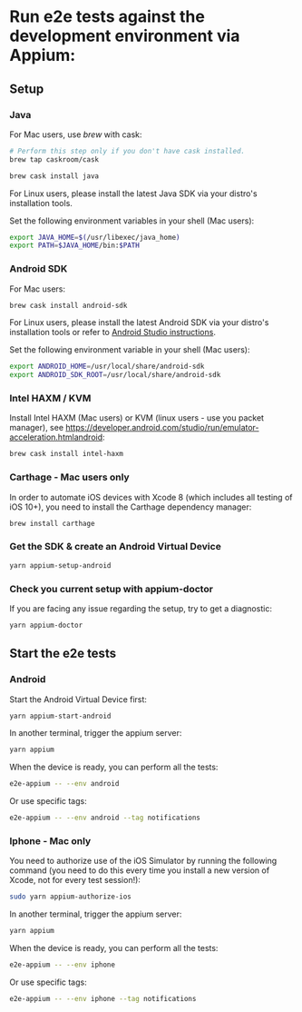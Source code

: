 # Run e2e tests against the development environment via Appium:

## Setup

### Java

For Mac users, use *brew* with cask:

```sh
# Perform this step only if you don't have cask installed.
brew tap caskroom/cask
```

```sh
brew cask install java
```

For Linux users, please install the latest Java SDK via your distro's installation tools.

Set the following environment variables in your shell (Mac users):

```sh
export JAVA_HOME=$(/usr/libexec/java_home)
export PATH=$JAVA_HOME/bin:$PATH
```

### Android SDK

For Mac users:

```sh
brew cask install android-sdk
```

For Linux users, please install the latest Android SDK via your distro's installation tools or refer to [Android Studio instructions](https://developer.android.com/studio/index.html).

Set the following environment variable in your shell (Mac users):

```sh
export ANDROID_HOME=/usr/local/share/android-sdk
export ANDROID_SDK_ROOT=/usr/local/share/android-sdk
```

### Intel HAXM / KVM

Install Intel HAXM (Mac users) or KVM (linux users - use you packet manager), see https://developer.android.com/studio/run/emulator-acceleration.htmlandroid:

```sh
brew cask install intel-haxm
```

### Carthage - Mac users only

In order to automate iOS devices with Xcode 8 (which includes all testing of iOS 10+), you need to install the Carthage dependency manager:

```sh
brew install carthage
```

### Get the SDK & create an Android Virtual Device

```sh
yarn appium-setup-android
```

### Check you current setup with appium-doctor

If you are facing any issue regarding the setup, try to get a diagnostic:

```sh
yarn appium-doctor
```

## Start the e2e tests

### Android

Start the Android Virtual Device first:

```sh
yarn appium-start-android
```

In another terminal, trigger the appium server:

```sh
yarn appium
```

When the device is ready, you can perform all the tests:

```sh
e2e-appium -- --env android
```

Or use specific tags:

```sh
e2e-appium -- --env android --tag notifications
```

### Iphone - Mac only

You need to authorize use of the iOS Simulator by running the following command (you need to do this every time you install a new version of Xcode, not for every test session!):

```sh
sudo yarn appium-authorize-ios
```

In another terminal, trigger the appium server:

```sh
yarn appium
```

When the device is ready, you can perform all the tests:

```sh
e2e-appium -- --env iphone
```

Or use specific tags:

```sh
e2e-appium -- --env iphone --tag notifications
```
